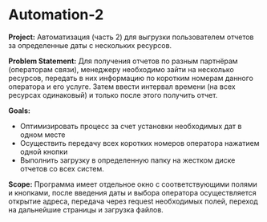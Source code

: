 # Automation-2
**Project:** Автоматизация (часть 2) для выгрузки пользователем отчетов за определенные даты с нескольких ресурсов.

**Problem Statement:** Для получения отчетов по разным партнёрам (операторам связи), менеджеру необходимо зайти на несколько ресурсов, передать в них информацию по коротким номерам данного оператора и его услуге. Затем ввести интервал времени (на всех ресурсах одинаковый) и только после этого получить отчет.

**Goals:**
* Оптимизировать процесс за счет установки необходимых дат в одном месте
* Осуществить передачу всех коротких номеров оператора нажатием одной кнопки
* Выполнить загрузку в определенную папку на жестком диске отчетов со всех систем.

**Scope:** Программа имеет отдельное окно с соответствующими полями и кнопками, после введения даты и выбора оператора осуществляется открытие адреса, передача через request необходимых полей, переход на дальнейшие страницы и загрузка файлов. 
